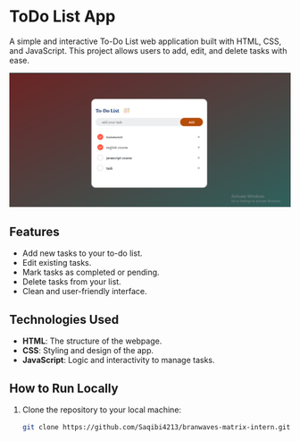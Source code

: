 # ToDo List App

A simple and interactive To-Do List web application built with HTML, CSS, and JavaScript. This project allows users to add, edit, and delete tasks with ease.

![ToDo List](./images/todolist.png)

## Features

- Add new tasks to your to-do list.
- Edit existing tasks.
- Mark tasks as completed or pending.
- Delete tasks from your list.
- Clean and user-friendly interface.


## Technologies Used

- **HTML**: The structure of the webpage.
- **CSS**: Styling and design of the app.
- **JavaScript**: Logic and interactivity to manage tasks.

## How to Run Locally

1. Clone the repository to your local machine:
   ```bash
   git clone https://github.com/Saqibi4213/branwaves-matrix-intern.git
